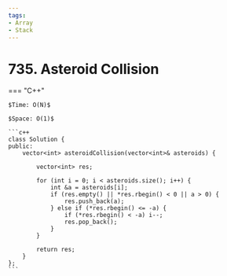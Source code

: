 ```yaml
---
tags:
- Array
- Stack
---
```



# 735. Asteroid Collision

=== "C++"

    $Time: O(N)$

    $Space: O(1)$

    ```c++
    class Solution {
    public:
        vector<int> asteroidCollision(vector<int>& asteroids) {

            vector<int> res;

            for (int i = 0; i < asteroids.size(); i++) {
                int &a = asteroids[i];
                if (res.empty() || *res.rbegin() < 0 || a > 0) {
                    res.push_back(a);
                } else if (*res.rbegin() <= -a) {
                    if (*res.rbegin() < -a) i--;
                    res.pop_back();
                }
            }

            return res;
        }
    };
    ```